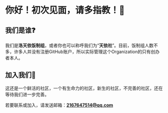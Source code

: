 # 你好！初次见面，请多指教！👋

## 我们是谁❓

我们是**洛天依饭制组**，或者你也可以称呼我们为“**天依社**”。目前，饭制组人数不多，许多人并没有注册GitHub账户，所以实际管理这个Organization的只有创办者本人。

## 加入我们💬

这还是一个鲜活的社区，一个有生命力的社区，新生的社区，不完善的社区，还在等待我们进一步完善。

若要联系或加入，请发送邮箱：**2167647514@qq.com**
